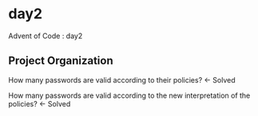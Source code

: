 day2
==============================

Advent of Code : day2

Project Organization
------------
How many passwords are valid according to their policies? <- Solved

How many passwords are valid according to the new interpretation of the policies? <- Solved
